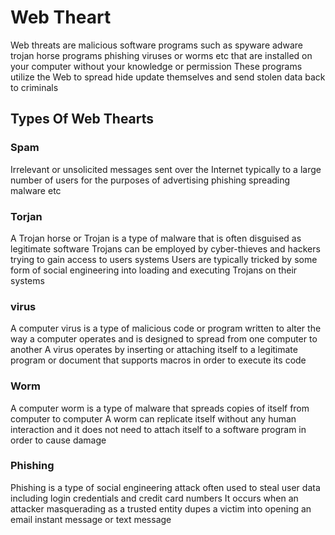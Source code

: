 # Web Theart
Web threats are malicious software programs such as spyware adware  trojan horse programs phishing viruses or worms etc
that are installed on your computer without your knowledge or permission
These programs utilize the Web to spread hide update themselves and send stolen data back to criminals

## Types Of Web Thearts
### Spam
Irrelevant or unsolicited messages sent over the Internet typically to a large number of users for the purposes of advertising phishing spreading malware etc

### Torjan
A Trojan horse or Trojan is a type of malware that is often disguised as legitimate software
Trojans can be employed by cyber-thieves and hackers trying to gain access to users systems 
Users are typically tricked by some form of social engineering into loading and executing Trojans on their systems

### virus
A computer virus is a type of malicious code or program written to alter the way a computer operates and is designed to spread from one computer to another 
A virus operates by inserting or attaching itself to a legitimate program or document that supports macros in order to execute its code

### Worm
A computer worm is a type of malware that spreads copies of itself from computer to computer
A worm can replicate itself without any human interaction and it does not need to attach itself to a software program in order to cause damage

### Phishing
Phishing is a type of social engineering attack often used to steal user data including login credentials and credit card numbers
It occurs when an attacker masquerading as a trusted entity dupes a victim into opening an email instant message or text message
